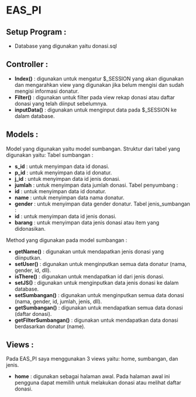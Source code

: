 # EAS_PI
## **Setup Program :**
* Database yang digunakan yaitu donasi.sql

## **Controller :**
* **Index()** : digunakan untuk mengatur $_SESSION yang akan digunakan dan mengarahkan view yang digunakan jika belum mengisi dan sudah mengisi informasi donatur.
* **Filter()** : digunakan untuk filter pada view rekap donasi atau daftar donasi yang telah diinput sebelumnya.
* **inputData()** : digunakan untuk menginput data pada $_SESSION ke dalam database.

## **Models :**
Model yang digunakan yaitu model sumbangan.
Struktur dari tabel yang digunakan yaitu:
Tabel sumbangan :
  * **s_id** : untuk menyimpan data id donasi.
  * **p_id** : untuk menyimpan data id donatur.
  * **j_id** : untuk menyimpan data id jenis donasi.
  * **jumlah** : untuk menyimpan data jumlah donasi.
Tabel penyumbang :
  * **id** : untuk menyimpan data id donatur.
  * **name** : untuk menyimpan data nama donatur.
  * **gender** : untuk menyimpan data gender donatur.
Tabel jenis_sumbangan :
  * **id** : untuk menyimpan data id jenis donasi.
  * **barang** : untuk menyimpan data jenis donasi atau item yang didonasikan. 

Method yang digunakan pada model sumbangan :
  * **getName()** : digunakan untuk mendapatkan jenis donasi yang diinputkan.
  * **setUser()** : digunakan untuk menginputkan semua data donatur (nama, gender, id, dll). 
  * **isThere()** : digunakan untuk mendapatkan id dari jenis donasi.
  * **setJS()** : digunakan untuk menginputkan data jenis donasi ke dalam database.
  * **setSumbangan()** : digunakan untuk menginputkan semua data donasi (nama, gender, id, jumlah, jenis, dll).
  * **getSumbangan()** : digunakan untuk mendapatkan semua data donasi (daftar donasi).
  * **getFilterSumbangan()** : digunakan untuk mendapatkan data donasi berdasarkan donatur (name).
  
## **Views :**
Pada EAS_PI saya menggunakan 3 views yaitu: home, sumbangan, dan jenis.
* **home** : digunakan sebagai halaman awal. Pada halaman awal ini pengguna dapat memilih untuk melakukan donasi atau melihat daftar donasi.
